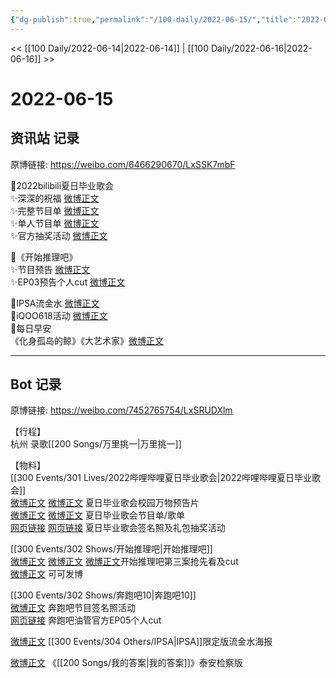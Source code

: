 ```yaml
---
{"dg-publish":true,"permalink":"/100-daily/2022-06-15/","title":"2022-06-15"}
---
```



<< [[100 Daily/2022-06-14\|2022-06-14]] | [[100 Daily/2022-06-16\|2022-06-16]] >>

# 2022-06-15

## 资讯站 记录

原博链接: https://weibo.com/6466290670/LxSSK7mbF

🌟2022bilibili夏日毕业歌会  
✨深深的祝福 [微博正文](https://m.weibo.cn/6466290670/4780559387066469)  
✨完整节目单 [微博正文](https://m.weibo.cn/6466290670/4780657329049081)  
✨单人节目单 [微博正文](https://m.weibo.cn/6466290670/4780657807462756)  
✨官方抽奖活动 [微博正文](https://m.weibo.cn/6466290670/4780666723502470)

🌟《开始推理吧》  
✨节目预告 [微博正文](https://m.weibo.cn/6466290670/4780563901452704)  
✨EP03预告个人cut [微博正文](https://m.weibo.cn/6466290670/4780569554063280)

🌟IPSA流金水 [微博正文](https://m.weibo.cn/6466290670/4780715693048367)  
🌟iQOO618活动 [微博正文](https://m.weibo.cn/6466290670/4780663650125419)  
🌟每日早安  
《化身孤岛的鲸》《大艺术家》[微博正文](https://m.weibo.cn/6466290670/4780533840610594)

---
## Bot 记录

原博链接: https://weibo.com/7452765754/LxSRUDXlm

【行程】  
杭州 录歌[[200 Songs/万里挑一\|万里挑一]]

【物料】  
[[300 Events/301 Lives/2022哔哩哔哩夏日毕业歌会\|2022哔哩哔哩夏日毕业歌会]]  
[微博正文](https://m.weibo.cn/6744306402/4780559065153742) [微博正文](https://m.weibo.cn/6744306402/4780558557384087) 夏日毕业歌会校园万物预告片  
[微博正文](https://m.weibo.cn/6744306402/4780653180879447) [微博正文](https://m.weibo.cn/6744306402/4780656197112802) 夏日毕业歌会节目单/歌单  
[网页链接](https://weibo.cn/sinaurl?u=https%3A%2F%2Fb23.tv%2FkHwzrCa) [网页链接](https://weibo.cn/sinaurl?u=https%3A%2F%2Fb23.tv%2FJM5w02l) 夏日毕业歌会签名照及礼包抽奖活动

[[300 Events/302 Shows/开始推理吧\|开始推理吧]]  
[微博正文](https://m.weibo.cn/2162247381/4780562599904760) [微博正文](https://m.weibo.cn/2162247381/4780563385026240) [微博正文](https://m.weibo.cn/6466290670/4780569554063280)开始推理吧第三案抢先看及cut  
[微博正文](https://m.weibo.cn/7736960489/4780733158132185) 可可发博

[[300 Events/302 Shows/奔跑吧10\|奔跑吧10]]  
[微博正文](https://m.weibo.cn/5242381821/4780577737670851) 奔跑吧节目签名照活动  
[网页链接](https://weibo.cn/sinaurl?u=https%3A%2F%2Fm.youtube.com%2Fwatch%3Fv%3DmIyurf09NxM) 奔跑吧油管官方EP05个人cut

[微博正文](https://m.weibo.cn/1851789841/4780711690897160) [[300 Events/304 Others/IPSA\|IPSA]]限定版流金水海报

[微博正文](https://m.weibo.cn/5053469079/4780281615618768) 《[[200 Songs/我的答案\|我的答案]]》泰安检察版
